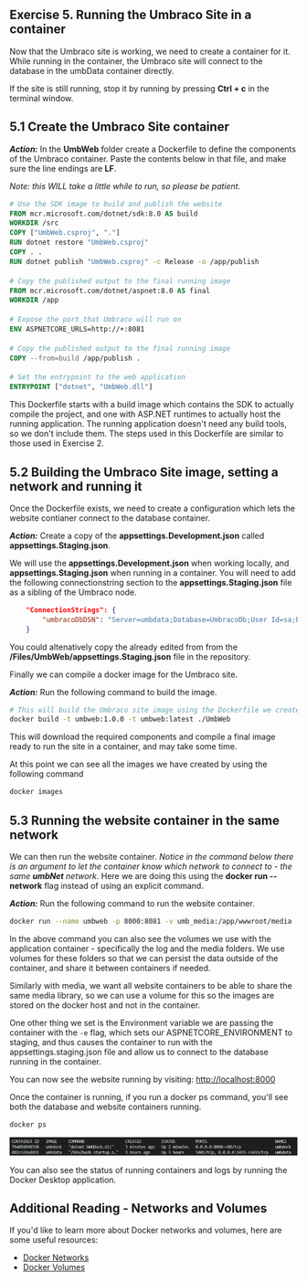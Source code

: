 ## Exercise 5. Running the Umbraco Site in a container

Now that the Umbraco site is working, we need to create a container for it. While running in the container, the Umbraco site will connect to the database in the umbData container directly. 

If the site is still running, stop it by running by pressing **Ctrl + c** in the terminal window. 

## 5.1 Create the Umbraco Site container

***Action:*** In the **UmbWeb** folder create a Dockerfile to define the components of the Umbraco container. Paste the contents below in that file, and make sure the line endings are **LF**. 

*Note: this WILL take a little while to run, so please be patient.*

```dockerfile
# Use the SDK image to build and publish the website
FROM mcr.microsoft.com/dotnet/sdk:8.0 AS build
WORKDIR /src
COPY ["UmbWeb.csproj", "."]
RUN dotnet restore "UmbWeb.csproj"
COPY . .
RUN dotnet publish "UmbWeb.csproj" -c Release -o /app/publish

# Copy the published output to the final running image
FROM mcr.microsoft.com/dotnet/aspnet:8.0 AS final 
WORKDIR /app

# Expose the port that Umbraco will run on
ENV ASPNETCORE_URLS=http://+:8081

# Copy the published output to the final running image
COPY --from=build /app/publish .

# Set the entrypoint to the web application
ENTRYPOINT ["dotnet", "UmbWeb.dll"]
```

This Dockerfile starts with a build image which contains the SDK to actually compile the project, and one with ASP.NET runtimes to actually host the running application. The running application doesn't need any build tools, so we don't include them. The steps used in this Dockerfile are similar to those used in Exercise 2.


## 5.2 Building the Umbraco Site image, setting a network and running it

Once the Dockerfile exists, we need to create a configuration which lets the website contianer connect to the database container. 

***Action:*** Create a copy of the **appsettings.Development.json** called **appsettings.Staging.json**. 

We will use the **appsettings.Development.json** when working locally, and **appsettings.Staging.json** when running in a container. You will need to add the following connectionstring section to the **appsettings.Staging.json** file as a sibling of the Umbraco node. 

```json
    "ConnectionStrings": {
        "umbracoDbDSN": "Server=umbdata;Database=UmbracoDb;User Id=sa;Password=SQL_PassW0rd@1234;TrustServerCertificate=true",     "umbracoDbDSN_ProviderName": "Microsoft.Data.SqlClient"
    }
```

You could altenatively copy the already edited from from the **/Files/UmbWeb/appsettings.Staging.json** file in the repository.

Finally we can compile a docker image for the Umbraco site. 

***Action:*** Run the following command to build the image.

```bash
# This will build the Umbraco site image using the Dockerfile we created earlier
docker build -t umbweb:1.0.0 -t umbweb:latest ./UmbWeb
```

This will download the required components and compile a final image ready to run the site in a container, and may take some time.

At this point we can see all the images we have created by using the following command

```bash
docker images
```

## 5.3 Running the website container in the same network

We can then run the website container. *Notice in the command below there is an argument to let the container know which network to connect to - the same **umbNet** network*. Here we are doing this using the **docker run --network** flag instead of using an explicit command.

***Action:*** Run the following command to run the website container.

```bash
docker run --name umbweb -p 8000:8081 -v umb_media:/app/wwwroot/media -v umb_logs:/app/umbraco/Logs -e ASPNETCORE_ENVIRONMENT='Staging' --network=umbNet -d umbweb:latest
```

In the above command you can also see the volumes we use with the application container - specifically the log and the media folders. We use volumes for these folders so that we can persist the data outside of the container, and share it between containers if needed.

Similarly with media, we want all website containers to be able to share the same media library, so we can use a volume for this so the images are stored on the docker host and not in the container.

One other thing we set is the Environment variable we are passing the container with the `-e` flag, which sets our ASPNETCORE_ENVIRONMENT to staging, and thus causes the container to run with the appsettings.staging.json file and allow us to connect to the database running in the container.

You can now see the website running by visiting: [http://localhost:8000](http://localhost:8000)

Once the container is running, if you run a docker ps command, you'll see both the database and website containers running.

```bash
docker ps
```

![Running Containers](media/3_DockerPS.png)

You can also see the status of running containers and logs by running the Docker Desktop application.


## Additional Reading - Networks and Volumes

If you'd like to learn more about Docker networks and volumes, here are some useful resources:

- [Docker Networks](https://docs.docker.com/network/)
- [Docker Volumes](https://docs.docker.com/storage/volumes/)


